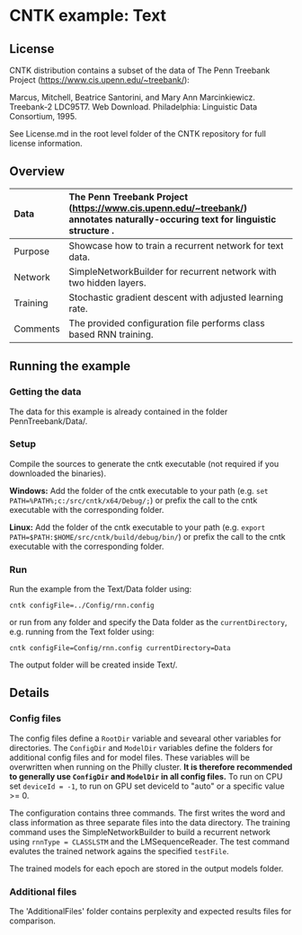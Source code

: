 # CNTK example: Text 

## License

CNTK distribution contains a subset of the data of The Penn Treebank Project (https://www.cis.upenn.edu/~treebank/):

Marcus, Mitchell, Beatrice Santorini, and Mary Ann Marcinkiewicz. Treebank-2 LDC95T7. Web Download. Philadelphia: Linguistic Data Consortium, 1995.

See License.md in the root level folder of the CNTK repository for full license information.

## Overview

|Data      |The Penn Treebank Project (https://www.cis.upenn.edu/~treebank/) annotates naturally-occuring text for linguistic structure .
|:---------|:---|
|Purpose   |Showcase how to train a recurrent network for text data.
|Network   |SimpleNetworkBuilder for recurrent network with two hidden layers.
|Training  |Stochastic gradient descent with adjusted learning rate.
|Comments  |The provided configuration file performs class based RNN training.

## Running the example

### Getting the data

The data for this example is already contained in the folder PennTreebank/Data/.

### Setup

Compile the sources to generate the cntk executable (not required if you downloaded the binaries).

__Windows:__ Add the folder of the cntk executable to your path 
(e.g. `set PATH=%PATH%;c:/src/cntk/x64/Debug/;`) 
or prefix the call to the cntk executable with the corresponding folder. 

__Linux:__ Add the folder of the cntk executable to your path 
(e.g. `export PATH=$PATH:$HOME/src/cntk/build/debug/bin/`) 
or prefix the call to the cntk executable with the corresponding folder. 

### Run

Run the example from the Text/Data folder using:

`cntk configFile=../Config/rnn.config`

or run from any folder and specify the Data folder as the `currentDirectory`, 
e.g. running from the Text folder using:

`cntk configFile=Config/rnn.config currentDirectory=Data`

The output folder will be created inside Text/.

## Details

### Config files

The config files define a `RootDir` variable and sevearal other variables for directories. 
The `ConfigDir` and `ModelDir` variables define the folders for additional config files and for model files. 
These variables will be overwritten when running on the Philly cluster. 
__It is therefore recommended to generally use `ConfigDir` and `ModelDir` in all config files.__ 
To run on CPU set `deviceId = -1`, to run on GPU set deviceId to "auto" or a specific value >= 0.

The configuration contains three commands. 
The first writes the word and class information as three separate files into the data directory.
The training command uses the SimpleNetworkBuilder to build a recurrent network 
using `rnnType = CLASSLSTM` and the LMSequenceReader.
The test command evalutes the trained network agains the specified `testFile`.

The trained models for each epoch are stored in the output models folder. 

### Additional files

The 'AdditionalFiles' folder contains perplexity and expected results files for comparison.
